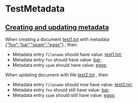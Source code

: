 # TestMetadata

## [Creating and updating metadata](- 'createDocumentWithMetadata')

When creating a document [test1.txt](- "#filename") 
with metadata [{"foo":"bar","spam":"eggs"}](- "#metadata")
[ ](- "#doc=createDocumentWithMetadata(#filename, #metadata)")
, then:

 - Metadata entry `filename` should have value: [test1.txt](- "?=#doc.filename");
 - Metadata entry `foo` should have value: [bar](- "?=#doc.foo");
 - Metadata entry `spam` should have value: [eggs](- "?=#doc.spam");

When updating document with 
file [test2.txt](- "#newFilename") 
[ ](- "#doc2=updateDocumentFilename(#doc.documentId, #newFilename)")
, then:

 - Metadata entry `filename` should now have value: [test2.txt](- "?=#doc2.filename");
 - Metadata entry `foo` should still have value: [bar](- "?=#doc2.foo");
 - Metadata entry `spam` should still have value: [eggs](- "?=#doc2.spam");
 